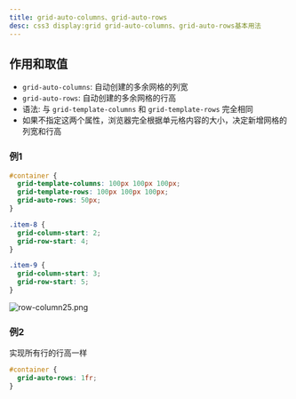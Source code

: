 ```yaml
---
title: grid-auto-columns、grid-auto-rows
desc: css3 display:grid grid-auto-columns、grid-auto-rows基本用法
---
```

## 作用和取值

- `grid-auto-columns`: 自动创建的多余网格的列宽
- `grid-auto-rows`: 自动创建的多余网格的行高
- 语法: 与 `grid-template-columns` 和 `grid-template-rows` 完全相同
- 如果不指定这两个属性，浏览器完全根据单元格内容的大小，决定新增网格的列宽和行高

### 例1

```css
#container {
  grid-template-columns: 100px 100px 100px;
  grid-template-rows: 100px 100px 100px;
  grid-auto-rows: 50px;
}

.item-8 {
  grid-column-start: 2;
  grid-row-start: 4;
}

.item-9 {
  grid-column-start: 3;
  grid-row-start: 5;
}
```

![row-column25.png](row-column25.png)

### 例2

实现所有行的行高一样

```css
#container {
  grid-auto-rows: 1fr;
}
```

